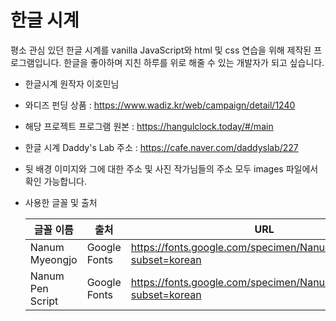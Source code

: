 # 한글 시계

평소 관심 있던 한글 시계를 vanilla JavaScript와 html 및 css 연습을 위해 제작된 프로그램입니다.
한글을 좋아하며 지친 하루를 위로 해줄 수 있는 개발자가 되고 싶습니다.

- 한글시계 원작자 이호민님
- 와디즈 펀딩 상품 : https://www.wadiz.kr/web/campaign/detail/1240
- 해당 프로젝트 프로그램 원본 : https://hangulclock.today/#/main
- 한글 시계 Daddy's Lab 주소 : https://cafe.naver.com/daddyslab/227

- 뒷 배경 이미지와 그에 대한 주소 및 사진 작가님들의 주소 모두 images 파일에서 확인 가능합니다.

- 사용한 글꼴 및 출처

  | 글꼴 이름        | 출처         | URL                                                              |
  | ---------------- | ------------ | ---------------------------------------------------------------- |
  | Nanum Myeongjo   | Google Fonts | https://fonts.google.com/specimen/Nanum+Myeongjo?subset=korean   |
  | Nanum Pen Script | Google Fonts | https://fonts.google.com/specimen/Nanum+Pen+Script?subset=korean |
